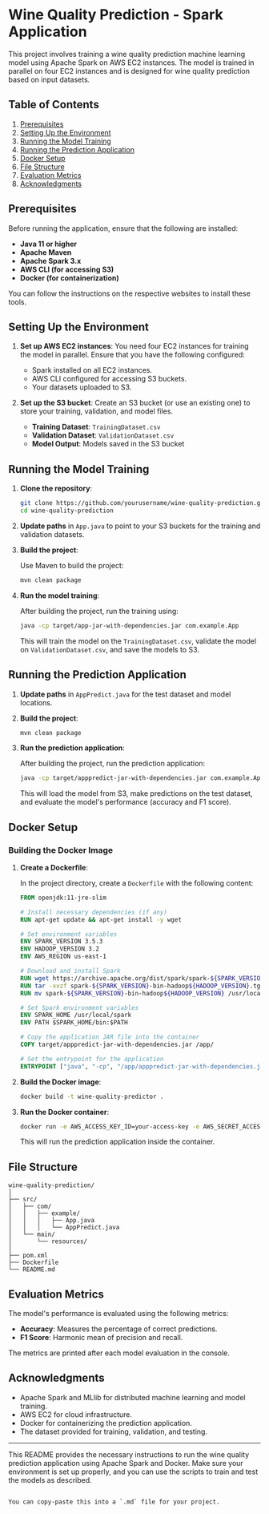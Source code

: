 # Wine Quality Prediction - Spark Application

This project involves training a wine quality prediction machine learning model using Apache Spark on AWS EC2 instances. The model is trained in parallel on four EC2 instances and is designed for wine quality prediction based on input datasets.

## Table of Contents
1. [Prerequisites](#prerequisites)
2. [Setting Up the Environment](#setting-up-the-environment)
3. [Running the Model Training](#running-the-model-training)
4. [Running the Prediction Application](#running-the-prediction-application)
5. [Docker Setup](#docker-setup)
6. [File Structure](#file-structure)
7. [Evaluation Metrics](#evaluation-metrics)
8. [Acknowledgments](#acknowledgments)

## Prerequisites

Before running the application, ensure that the following are installed:

- **Java 11 or higher**
- **Apache Maven**
- **Apache Spark 3.x**
- **AWS CLI (for accessing S3)**
- **Docker (for containerization)**

You can follow the instructions on the respective websites to install these tools.

## Setting Up the Environment

1. **Set up AWS EC2 instances**: You need four EC2 instances for training the model in parallel. Ensure that you have the following configured:
   - Spark installed on all EC2 instances.
   - AWS CLI configured for accessing S3 buckets.
   - Your datasets uploaded to S3.
   
2. **Set up the S3 bucket**: Create an S3 bucket (or use an existing one) to store your training, validation, and model files.

   - **Training Dataset**: `TrainingDataset.csv`
   - **Validation Dataset**: `ValidationDataset.csv`
   - **Model Output**: Models saved in the S3 bucket

## Running the Model Training

1. **Clone the repository**:

   ```bash
   git clone https://github.com/yourusername/wine-quality-prediction.git
   cd wine-quality-prediction
   ```

2. **Update paths** in `App.java` to point to your S3 buckets for the training and validation datasets.

3. **Build the project**:

   Use Maven to build the project:

   ```bash
   mvn clean package
   ```

4. **Run the model training**:

   After building the project, run the training using:

   ```bash
   java -cp target/app-jar-with-dependencies.jar com.example.App
   ```

   This will train the model on the `TrainingDataset.csv`, validate the model on `ValidationDataset.csv`, and save the models to S3.

## Running the Prediction Application

1. **Update paths** in `AppPredict.java` for the test dataset and model locations.

2. **Build the project**:

   ```bash
   mvn clean package
   ```

3. **Run the prediction application**:

   After building the project, run the prediction application:

   ```bash
   java -cp target/apppredict-jar-with-dependencies.jar com.example.AppPredict
   ```

   This will load the model from S3, make predictions on the test dataset, and evaluate the model's performance (accuracy and F1 score).

## Docker Setup

### Building the Docker Image

1. **Create a Dockerfile**:

   In the project directory, create a `Dockerfile` with the following content:

   ```dockerfile
   FROM openjdk:11-jre-slim

   # Install necessary dependencies (if any)
   RUN apt-get update && apt-get install -y wget

   # Set environment variables
   ENV SPARK_VERSION 3.5.3
   ENV HADOOP_VERSION 3.2
   ENV AWS_REGION us-east-1

   # Download and install Spark
   RUN wget https://archive.apache.org/dist/spark/spark-${SPARK_VERSION}/spark-${SPARK_VERSION}-bin-hadoop${HADOOP_VERSION}.tgz
   RUN tar -xvzf spark-${SPARK_VERSION}-bin-hadoop${HADOOP_VERSION}.tgz
   RUN mv spark-${SPARK_VERSION}-bin-hadoop${HADOOP_VERSION} /usr/local/spark

   # Set Spark environment variables
   ENV SPARK_HOME /usr/local/spark
   ENV PATH $SPARK_HOME/bin:$PATH

   # Copy the application JAR file into the container
   COPY target/apppredict-jar-with-dependencies.jar /app/

   # Set the entrypoint for the application
   ENTRYPOINT ["java", "-cp", "/app/apppredict-jar-with-dependencies.jar", "com.example.AppPredict"]
   ```

2. **Build the Docker image**:

   ```bash
   docker build -t wine-quality-predictor .
   ```

3. **Run the Docker container**:

   ```bash
   docker run -e AWS_ACCESS_KEY_ID=your-access-key -e AWS_SECRET_ACCESS_KEY=your-secret-key -e AWS_DEFAULT_REGION=your-region wine-quality-predictor
   ```

   This will run the prediction application inside the container.

## File Structure

```
wine-quality-prediction/
│
├── src/
│   ├── com/
│   │   ├── example/
│   │   │   ├── App.java
│   │   │   └── AppPredict.java
│   └── main/
│       └── resources/
│
├── pom.xml
├── Dockerfile
└── README.md
```

## Evaluation Metrics

The model's performance is evaluated using the following metrics:
- **Accuracy**: Measures the percentage of correct predictions.
- **F1 Score**: Harmonic mean of precision and recall.

The metrics are printed after each model evaluation in the console.

## Acknowledgments

- Apache Spark and MLlib for distributed machine learning and model training.
- AWS EC2 for cloud infrastructure.
- Docker for containerizing the prediction application.
- The dataset provided for training, validation, and testing.

---

This README provides the necessary instructions to run the wine quality prediction application using Apache Spark and Docker. Make sure your environment is set up properly, and you can use the scripts to train and test the models as described.
```

You can copy-paste this into a `.md` file for your project.
